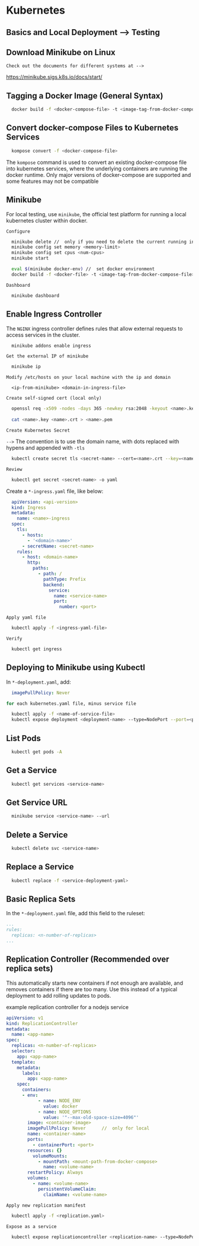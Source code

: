 # Kubernetes 

## Basics and Local Deployment --> Testing


## Download Minikube on Linux

`Check out the documents for different systems at -->`

<a href="https://minikube.sigs.k8s.io/docs/start/">https://minikube.sigs.k8s.io/docs/start/</a>


## Tagging a Docker Image (General Syntax)

```bash
  docker build -f <docker-compose-file> -t <image-tag-from-docker-compose-file> <source-path>
```


## Convert docker-compose Files to Kubernetes Services

```bash
  kompose convert -f <docker-compose-file>
```

The `kompose` command is used to convert an existing docker-compose file into kubernetes services, where the underlying containers are running the docker runtime. Only major versions of docker-compose are supported and some features may not be compatible


## Minikube

For local testing, use `minikube`, the official test platform for running a local kubernetes cluster within docker. 

`Configure`

```bash
  minikube delete //  only if you need to delete the current running instance
  minikube config set memory <memory-limit>
  minikube config set cpus <num-cpus>
  minikube start

  eval $(minikube docker-env) //  set docker environment
  docker build -f <docker-file> -t <image-tag-from-docker-compose-file> <source-path> //  need to rebuild image after local docker img repo is set
```

`Dashboard`

```bash
  minikube dashboard
```

## Enable Ingress Controller

The `NGINX` ingress controller defines rules that allow external requests to access services in the cluster.

```bash
  minikube addons enable ingress
```

`Get the external IP of minikube`

```bash
  minikube ip
```

`Modify /etc/hosts on your local machine with the ip and domain`

```
  <ip-from-minikube> <domain-in-ingress-file>
```

`Create self-signed cert (local only)`

```bash
  openssl req -x509 -nodes -days 365 -newkey rsa:2048 -keyout <name>.key -out <name>.crt -subj "/CN=<host>/O=<host>"
  
  cat <name>.key <name>.crt > <name>.pem
```

`Create Kubernetes Secret`

`-->` The convention is to use the domain name, with dots replaced with hypens and appended with `-tls`

```bash
  kubectl create secret tls <secret-name> --cert=<name>.crt --key=<name>.key
```

`Review`

```bash
  kubectl get secret <secret-name> -o yaml
```

Create a `*-ingress.yaml` file, like below:

```yaml
  apiVersion: <api-version>
  kind: Ingress
  metadata:
    name: <name>-ingress
  spec:
    tls:
      - hosts:
        - '<domain-name>'
      - secretName: <secret-name>
    rules:
      - host: <domain-name>
        http:
          paths:
            - path: /
              pathType: Prefix
              backend:
                service:
                  name: <service-name>
                  port:
                    number: <port>
```

`Apply yaml file`

```bash
  kubectl apply -f <ingress-yaml-file>
```

`Verify`

```bash
  kubectl get ingress
```


## Deploying to Minikube using Kubectl

In `*-deployment.yaml`, add:

```yaml
  imagePullPolicy: Never
```

```bash
for each kubernetes.yaml file, minus service file

  kubectl apply -f <name-of-service-file>
  kubectl expose deployment <deployment-name> --type=NodePort --port=<port-of-pods-to-expose> --name=<name-of-service>   // only if replication controller is not used
```

## List Pods

```bash
  kubectl get pods -A
```

## Get a Service

```bash
  kubectl get services <service-name>
```

## Get Service URL

```bash
  minikube service <service-name> --url
```

## Delete a Service

```bash
  kubectl delete svc <service-name>
```

## Replace a Service

```bash
  kubectl replace -f <service-deployment-yaml>
```

## Basic Replica Sets

In the `*-deployment.yaml` file, add this field to the ruleset:

```yaml
...
rules:
  replicas: <n-number-of-replicas>
...
```

## Replication Controller (Recommended over replica sets)

This automatically starts new containers if not enough are available, and removes containers if there are too many. Use this instead of a typical deployment to add rolling updates to pods.

example replication controller for a nodejs service

```yaml
apiVersion: v1
kind: ReplicationController
metadata:
  name: <app-name>
spec:
  replicas: <n-number-of-replicas>
  selector:
    app: <app-name>
  template:
    metadata:
      labels:
        app: <app-name>
    spec:
      containers:
      - env:
            - name: NODE_ENV
              value: docker
            - name: NODE_OPTIONS
              value: '"--max-old-space-size=4096"'
        image: <container-image>
        imagePullPolicy: Never      //  only for local
        name: <container-name>
        ports:
          - containerPort: <port>
        resources: {}
          volumeMounts:
            - mountPath: <mount-path-from-docker-compose>
              name: <volume-name>
        restartPolicy: Always
        volumes:
          - name: <volume-name>
            persistentVolumeClaim:
              claimName: <volume-name>
```

`Apply new replication manifest`

```bash
  kubectl apply -f <replication.yaml>
```

`Expose as a service`

```bash
  kubectl expose replicationcontroller <replication-name> --type=NodePort --port=<port> --name=<service-name>
```